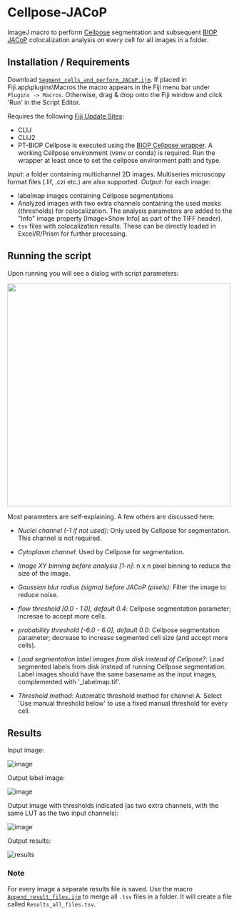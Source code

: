 # Cellpose-JACoP
ImageJ macro to perform [Cellpose](https://github.com/MouseLand/cellpose) segmentation and subsequent [BIOP JACoP](https://github.com/BIOP/ijp-jacop-b) colocalization analysis on every cell for all images in a folder.

## Installation / Requirements
Download [`Segment_cells_and_perform_JACoP.ijm`](https://github.com/BioImaging-NKI/Cellpose-JACoP/blob/main/Segment_cells_and_perform_JACoP.ijm). If placed in Fiji.app\plugins\Macros the macro appears in the Fiji menu bar under `Plugins -> Macros`. Otherwise, drag & drop onto the Fiji window and click 'Run' in the Script Editor.

Requires the following [Fiji Update Sites](https://imagej.net/update-sites/following):
- CLIJ
- CLIJ2
- PT-BIOP
Cellpose is executed using the [BIOP Cellpose wrapper](https://github.com/BIOP/ijl-utilities-wrappers). A working Cellpose environment (venv or conda) is required.
Run the wrapper at least once to set the cellpose environment path and type.

_Input_: a folder containing multichannel 2D images. Multiseries microscopy format files (.lif, .czi etc.) are also supported.
_Output_: for each image:
- labelmap images containing Cellpose segmentations
- Analyzed images with two extra channels containing the used masks (thresholds) for colocalization. The analysis parameters are added to the "Info" image property [Image>Show Info] as part of the TIFF header).
- `tsv` files with colocalization results. These can be directly loaded in Excel/R/Prism for further processing.

## Running the script
Upon running you will see a dialog with script parameters:

<img src="https://github.com/user-attachments/assets/f20b7239-d656-46f0-a2c9-465bfbf86e32" width="500">

Most parameters are self-explaining. A few others are discussed here:
- _Nuclei channel (-1 if not used)_: Only used by Cellpose for segmentation. This channel is not required.
- _Cytoplasm channel_: Used by Cellpose for segmentation.
- _Image XY binning before analysis [1-n]_: n x n pixel binning to reduce the size of the image.
- _Gaussian blur radius (sigma) before JACoP (pixels)_: Filter the image to reduce noise.

- _flow threshold [0.0 - 1.0], default 0.4_: Cellpose segmentation parameter; incresae to accept more cells.
- _probability threshold [-6.0 - 6.0], default 0.0_: Cellpose segmentation parameter; decrease to increase segmented cell size (and accept more cells).
- _Load segmentation label images from disk instead of Cellpose?_: Load segmented labels from disk instead of running Cellpose segmentation. Label images should have the same basename as the input images, complemented with '_labelmap.tif'.
- _Threshold method_: Automatic threshold method for channel A. Select 'Use manual threshold below' to use a fixed manual threshold for every cell.

## Results
Input image:

![image](https://github.com/user-attachments/assets/0f48d0c9-d44e-4555-affd-6cfc4a35cc0d)

Output label image:

![image](https://github.com/user-attachments/assets/237f2678-6750-4e1b-b70f-76634c6d3ea7)

Output image with thresholds indicated (as two extra channels, with the same LUT as the two input channels):

![image](https://github.com/user-attachments/assets/1a2681cc-23a2-4950-94e5-91ba3edba896)

Output results:

![results](https://github.com/user-attachments/assets/f2b96e26-af9e-4951-ab56-54dffff67c45)

### Note
For every image a separate results file is saved. Use the macro [`Append_result_files.ijm`](https://github.com/BioImaging-NKI/Cellpose-JACoP/blob/main/Append_result_files.ijm) to merge all `.tsv` files in a folder. It will create a file called `Results_all_files.tsv`.
